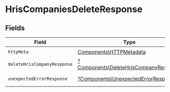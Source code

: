 # HrisCompaniesDeleteResponse


## Fields

| Field                                                                                         | Type                                                                                          | Required                                                                                      | Description                                                                                   |
| --------------------------------------------------------------------------------------------- | --------------------------------------------------------------------------------------------- | --------------------------------------------------------------------------------------------- | --------------------------------------------------------------------------------------------- |
| `httpMeta`                                                                                    | [Components\HTTPMetadata](../../Models/Components/HTTPMetadata.md)                            | :heavy_check_mark:                                                                            | N/A                                                                                           |
| `deleteHrisCompanyResponse`                                                                   | [?Components\DeleteHrisCompanyResponse](../../Models/Components/DeleteHrisCompanyResponse.md) | :heavy_minus_sign:                                                                            | Companies                                                                                     |
| `unexpectedErrorResponse`                                                                     | [?Components\UnexpectedErrorResponse](../../Models/Components/UnexpectedErrorResponse.md)     | :heavy_minus_sign:                                                                            | Unexpected error                                                                              |